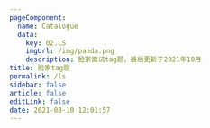 ```yaml
---
pageComponent: 
  name: Catalogue
  data: 
    key: 02.LS
    imgUrl: /img/panda.png
    description: 脸家面试tag题，最后更新于2021年10月
title: 脸家tag题
permalink: /ls
sidebar: false
article: false
editLink: false
date: 2021-08-10 12:01:57
---
```


